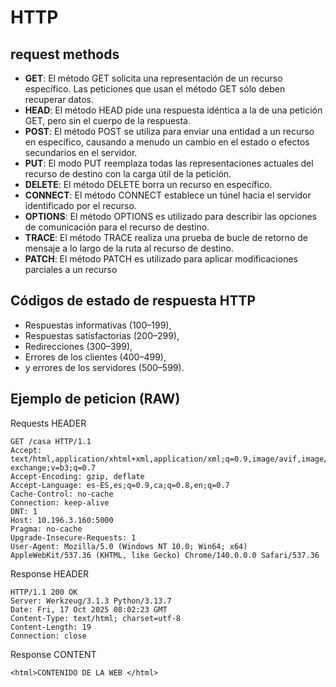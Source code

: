 # HTTP

## request methods

- **GET**: El método GET solicita una representación de un recurso específico. Las peticiones que usan el método GET sólo deben recuperar datos.
- **HEAD**: El método HEAD pide una respuesta idéntica a la de una petición GET, pero sin el cuerpo de la respuesta.
- **POST**: El método POST se utiliza para enviar una entidad a un recurso en específico, causando a menudo un cambio en el estado o efectos secundarios en el servidor.
- **PUT**: El modo PUT reemplaza todas las representaciones actuales del recurso de destino con la carga útil de la petición.
- **DELETE**: El método DELETE borra un recurso en específico.
- **CONNECT**: El método CONNECT establece un túnel hacia el servidor identificado por el recurso.
- **OPTIONS**: El método OPTIONS es utilizado para describir las opciones de comunicación para el recurso de destino.
- **TRACE**: El método TRACE realiza una prueba de bucle de retorno de mensaje a lo largo de la ruta al recurso de destino.
- **PATCH**: El método PATCH es utilizado para aplicar modificaciones parciales a un recurso

## Códigos de estado de respuesta HTTP

- Respuestas informativas (100–199),
- Respuestas satisfactorias (200–299),
- Redirecciones (300–399),
- Errores de los clientes (400–499),
- y errores de los servidores (500–599).

## Ejemplo de peticion (RAW)

Requests HEADER

```
GET /casa HTTP/1.1
Accept: text/html,application/xhtml+xml,application/xml;q=0.9,image/avif,image/webp,image/apng,*/*;q=0.8,application/signed-exchange;v=b3;q=0.7
Accept-Encoding: gzip, deflate
Accept-Language: es-ES,es;q=0.9,ca;q=0.8,en;q=0.7
Cache-Control: no-cache
Connection: keep-alive
DNT: 1
Host: 10.196.3.160:5000
Pragma: no-cache
Upgrade-Insecure-Requests: 1
User-Agent: Mozilla/5.0 (Windows NT 10.0; Win64; x64) AppleWebKit/537.36 (KHTML, like Gecko) Chrome/140.0.0.0 Safari/537.36
```


Response HEADER

```
HTTP/1.1 200 OK
Server: Werkzeug/3.1.3 Python/3.13.7
Date: Fri, 17 Oct 2025 08:02:23 GMT
Content-Type: text/html; charset=utf-8
Content-Length: 19
Connection: close
```


Response CONTENT

```
<html>CONTENIDO DE LA WEB </html>
```
